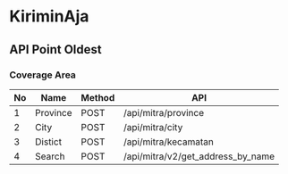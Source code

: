 # KiriminAja

## API Point Oldest

### Coverage Area

| No  | Name     | Method | API                               |
| --- | -------- | ------ | --------------------------------- |
| 1   | Province | POST   | /api/mitra/province               |
| 2   | City     | POST   | /api/mitra/city                   |
| 3   | Distict  | POST   | /api/mitra/kecamatan              |
| 4   | Search   | POST   | /api/mitra/v2/get_address_by_name |
